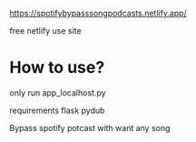 https://spotifybypasssongpodcasts.netlify.app/

free netlify use site 

# How to use?

only run app_localhost.py

requirements
flask
pydub

Bypass spotify potcast with want any song
